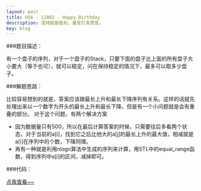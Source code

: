 ```yaml
---
layout: post
title: UVA - 12002 - Happy Birthday
description: 坚持就是胜利，量变引发质变。
key: blog
---
```


###题目描述：

有一个盘子的序列，对于一个盘子的Stack，只要下面的盘子比上面的所有盘子大小要大（等于也可），就可以稳定，问在保持稳定的情况下，最多可以取多少盘子。

###解题思路：

比较容易想到的就是，答案应该跟最长上升和最长下降序列有关系。这样的话就先处理出来以一个数字为开头的最长上升和最长下降，但是有一个小问题就是会有重叠的部分。
对于这个问题，有两个解决方案

* 因为数据量只有500，所以在最后计算答案的时候，只需要往后多看两个状态，对于当前的a[i]，找到它之后比他大的a[j]的最长上升的最大值，相减就是a[i]在序列中的个数，下降同理。
* 再有一种就是利用nlogn算法中生成的序列来计算，用STL中的equal_range函数，得到序列中a[i]的区间，减掉即可。

###代码：

<a href="http://paste.ubuntu.com/11404573/">点我查看~~</a>